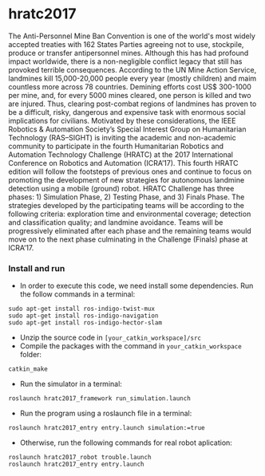 # hratc2017
The Anti-Personnel Mine Ban Convention is one of the world's most widely accepted treaties with 162 States Parties agreeing not to use, stockpile, produce or transfer antipersonnel mines. Although this has had profound impact worldwide, there is a non-negligible conflict legacy that still has provoked terrible consequences. According to the UN Mine Action Service, landmines kill 15,000-20,000 people every year (mostly children) and maim countless more across 78 countries. Demining efforts cost US$ 300-1000 per mine, and, for every 5000 mines cleared, one person is killed and two are injured. Thus, clearing post-combat regions of landmines has proven to be a difficult, risky, dangerous and expensive task with enormous social implications for civilians. Motivated by these considerations, the IEEE Robotics &amp; Automation Society’s Special Interest Group on Humanitarian Technology (RAS–SIGHT) is inviting the academic and non-academic community to participate in the fourth Humanitarian Robotics and Automation Technology Challenge (HRATC) at the 2017 International Conference on Robotics and Automation (ICRA’17).   This fourth HRATC edition will follow the footsteps of previous ones and continue to focus on promoting the development of new strategies for autonomous landmine detection using a mobile (ground) robot. HRATC Challenge has three phases: 1) Simulation Phase, 2) Testing Phase, and 3) Finals Phase. The strategies developed by the participating teams will be according to the following criteria: exploration time and environmental coverage; detection and classification quality; and landmine avoidance. Teams will be progressively eliminated after each phase and the remaining teams would move on to the next phase culminating in the Challenge (Finals) phase at ICRA’17.

### Install and run
- In order to execute this code, we need install some dependencies. Run the follow commands in a terminal:

```
sudo apt-get install ros-indigo-twist-mux
sudo apt-get install ros-indigo-navigation
sudo apt-get install ros-indigo-hector-slam
```

- Unzip the source code in `[your_catkin_workspace]/src`
- Compile the packages with the command in `your_catkin_workspace` folder:

```
catkin_make
```

- Run the simulator in a terminal:

```
roslaunch hratc2017_framework run_simulation.launch
```

- Run the program using a roslaunch file in a terminal:

```
roslaunch hratc2017_entry entry.launch simulation:=true
```

- Otherwise, run the following commands for real robot aplication:

```
roslaunch hratc2017_robot trouble.launch
roslaunch hratc2017_entry entry.launch
```
